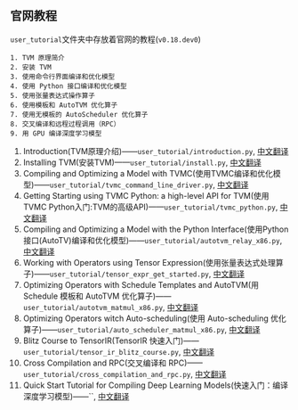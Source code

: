 
## 官网教程
`user_tutorial`文件夹中存放着官网的教程(`v0.18.dev0`)
```
1. TVM 原理简介
2. 安装 TVM
3. 使用命令行界面编译和优化模型
4. 使用 Python 接口编译和优化模型
5. 使用张量表达式操作算子
6. 使用模板和 AutoTVM 优化算子
7. 使用无模板的 AutoScheduler 优化算子
8. 交叉编译和远程过程调用（RPC）
9. 用 GPU 编译深度学习模型
```
1. Introduction(TVM原理介绍)——`user_tutorial/introduction.py`, [中文翻译](https://tvm.hyper.ai/docs/tutorial/intro)
2. Installing TVM(安装TVM)——`user_tutorial/install.py`, [中文翻译](https://tvm.hyper.ai/docs/tutorial/install)
3. Compiling and Optimizing a Model with TVMC(使用TVMC编译和优化模型)——`user_tutorial/tvmc_command_line_driver.py`, [中文翻译](https://tvm.hyper.ai/docs/tutorial/compile)
4. Getting Starting using TVMC Python: a high-level API for TVM(使用TVMC Python入门:TVM的高级API)——`user_tutorial/tvmc_python.py`, [中文翻译](https://tvm.hyper.ai/docs/tutorial/tvmc_python)
5. Compiling and Optimizing a Model with the Python Interface(使用Python接口(AutoTV)编译和优化模型)——`user_tutorial/autotvm_relay_x86.py`, [中文翻译](https://tvm.hyper.ai/docs/tutorial/python_AutoTVM)
6. Working with Operators using Tensor Expression(使用张量表达式处理算子)——`user_tutorial/tensor_expr_get_started.py`, [中文翻译](https://tvm.hyper.ai/docs/tutorial/tensor_expr)
7. Optimizing Operators with Schedule Templates and AutoTVM(用 Schedule 模板和 AutoTVM 优化算子)——`user_tutorial/autotvm_matmul_x86.py`, [中文翻译](https://tvm.hyper.ai/docs/tutorial/ops_AutoTVM)
8. Optimizing Operators witch Auto-scheduling(使用 Auto-scheduling 优化算子)——`user_tutorial/auto_scheduler_matmul_x86.py`, [中文翻译](https://tvm.hyper.ai/docs/tutorial/ops_AutoScheduling)
9. Blitz Course to TensorIR(TensorIR 快速入门)——`user_tutorial/tensor_ir_blitz_course.py`, [中文翻译](https://tvm.hyper.ai/docs/tutorial/tensorIR)
10. Cross Compilation and RPC(交叉编译和 RPC)——`user_tutorial/cross_compilation_and_rpc.py`, [中文翻译](https://tvm.hyper.ai/docs/tutorial/rpc)
11. Quick Start Tutorial for Compiling Deep Learning Models(快速入门：编译深度学习模型)——``, [中文翻译](https://tvm.hyper.ai/docs/tutorial/quick_start)
